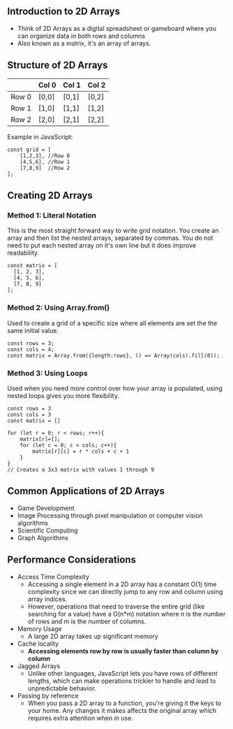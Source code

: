 ## Introduction to 2D Arrays
- Think of 2D Arrays as a digital spreadsheet or gameboard where you can organize data in both rows and columns
- Also known as a matrix, it's an array of arrays.

## Structure of 2D Arrays
||Col 0| Col 1| Col 2|
|-----|-----|-----|-----|
|Row 0| [0,0]|[0,1]|[0,2]|
|Row 1| [1,0]|[1,1]|[1,2]|
|Row 2| [2,0]|[2,1]|[2,2]|

Example in JavaScript:
```
const grid = [
    [1,2,3], //Row 0
    [4,5,6], //Row 1
    [7,8,9]  //Row 2
];
```
## Creating 2D Arrays
### Method 1: Literal Notation
This is the most straight forward way to write grid notation. You create an array and then list the nested arrays, separated by commas. You do not need to put each nested array on it's own line but it does improve readability. 
```
const matrix = [
  [1, 2, 3],
  [4, 5, 6],
  [7, 8, 9]
];
```
### Method 2: Using Array.from()
Used to create a grid of a specific size where all elements are set the the same initial value.

```
const rows = 3;
const cols = 4;
const matrix = Array.from({length:rows}, () => Array(cols).fill(0));
```

### Method 3: Using Loops
Used when you need more control over how your array is populated, using nested loops gives you more flexibility.
```
const rows = 3
const cols = 3
const matrix = []

for (let r = 0; r < rows; r++){
    matrix[r]=[];
    for (let c = 0; c < cols; c++){
        matrix[r][c] = r * cols + c + 1 
    }
}
// Creates a 3x3 matrix with values 1 through 9
```

## Common Applications of 2D Arrays
- Game Development
- Image Processing through pixel manipulation or computer vision algorithms
- Scientific Computing
- Graph Algorithms

## Performance Considerations
- Access Time Complexity
    - Accessing a single element in a 2D array has a constant O(1) time complexity since we can directly jump to any row and column using array indices.
    - However, operations that need to traverse the entire grid (like searching for a value) have a O(n*m) notation where n is the number of rows and m is the number of columns.
- Memory Usage
    - A large 2D array takes up significant memory
- Cache locality
    - **Accessing elements row by row is usually faster than column by column**
- Jagged Arrays
    - Unlike other languages, JavaScript lets you have rows of different lengths, which can make operations trickier to handle and lead to unpredictable behavior. 
- Passing by reference
    - When you pass a 2D array to a function, you're giving it the keys to your home. Any changes it makes affects the original array which requires extra attention when in use.